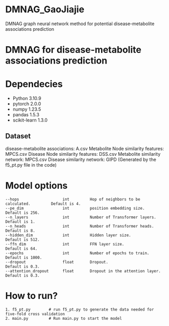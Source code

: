 # DMNAG_GaoJiajie
DMNAG graph neural network method for potential disease-metabolite associations prediction

# DMNAG for disease-metabolite associations prediction

# Dependecies
- Python 3.10.9
- pytorch 2.0.0
- numpy 1.23.5
- pandas 1.5.3
- scikit-learn 1.3.0


## Dataset
disease-metabolite associations: A.csv
Metabolite Node similarity features: MPCS.csv
Disease Node similarity features: DSS.csv
Metabolite similarity network: MPCS.csv
Disease similarity network: GIPD (Generated by the f5_pt.py file in the code)

# Model options
```
--hops                   int         Hop of neighbors to be calculated.         Default is 4.
--pe_dim                 int         position embedding size.                   Default is 256.
--n_layers               int         Number of Transformer layers.              Default is 1.
--n_heads                int         Number of Transformer heads.               Default is 8.
--hidden_dim             int         Hidden layer size.                         Default is 512.
--ffn_dim                int         FFN layer size.                            Default is 64.
--epochs                 int         Number of epochs to train.                 Default is 1000.
--dropout                float       Dropout.                                   Default is 0.3.
--attention_dropout      float       Dropout in the attention layer.            Default is 0.3.
```

# How to run?
```
1. f5_pt.py        # run f5_pt.py to generate the data needed for five-fold cross validation
2. main.py         # Run main.py to start the model
```
